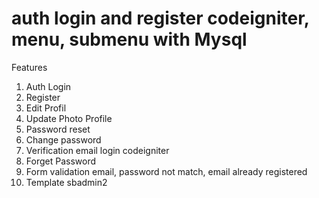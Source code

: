 # auth login and register codeigniter, menu, submenu with Mysql

Features
1. Auth Login
2. Register
3. Edit Profil
4. Update Photo Profile
5. Password reset
6. Change password
7. Verification email login codeigniter
8. Forget Password
9. Form validation email, password not match, email already registered
10. Template sbadmin2
